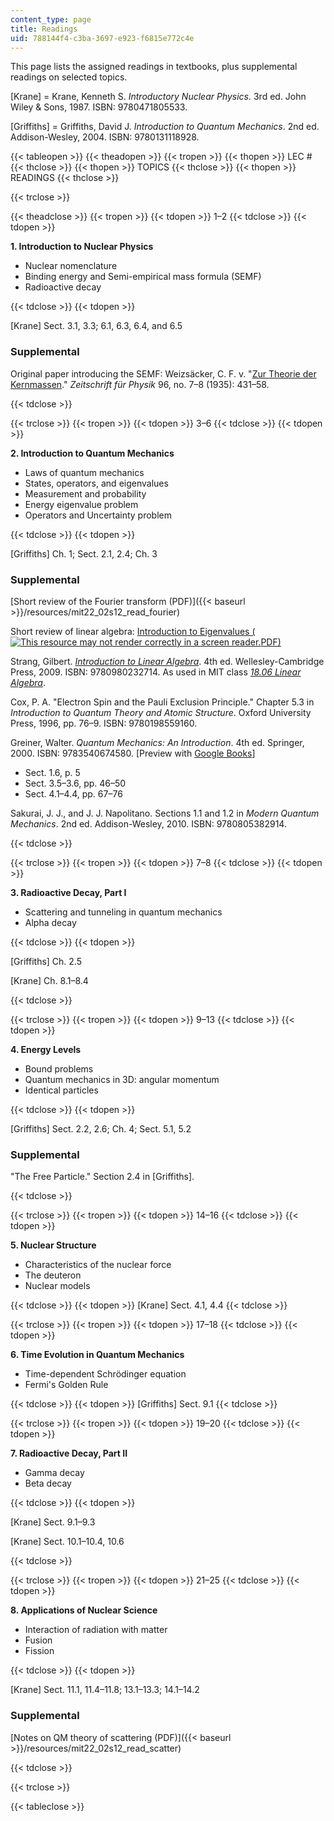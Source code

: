 ```yaml
---
content_type: page
title: Readings
uid: 788144f4-c3ba-3697-e923-f6815e772c4e
---
```


This page lists the assigned readings in textbooks, plus supplemental readings on selected topics.

\[Krane\] = Krane, Kenneth S. _Introductory Nuclear Physics._ 3rd ed. John Wiley & Sons, 1987. ISBN: 9780471805533.

\[Griffiths\] = Griffiths, David J. _Introduction to Quantum Mechanics_. 2nd ed. Addison-Wesley, 2004. ISBN: 9780131118928.

{{< tableopen >}}
{{< theadopen >}}
{{< tropen >}}
{{< thopen >}}
LEC #
{{< thclose >}}
{{< thopen >}}
TOPICS
{{< thclose >}}
{{< thopen >}}
READINGS
{{< thclose >}}

{{< trclose >}}

{{< theadclose >}}
{{< tropen >}}
{{< tdopen >}}
1–2
{{< tdclose >}}
{{< tdopen >}}


**1\. Introduction to Nuclear Physics**

*   Nuclear nomenclature
*   Binding energy and Semi-empirical mass formula (SEMF)
*   Radioactive decay


{{< tdclose >}}
{{< tdopen >}}


\[Krane\] Sect. 3.1, 3.3; 6.1, 6.3, 6.4, and 6.5

### Supplemental

Original paper introducing the SEMF: Weizsäcker, C. F. v. "[Zur Theorie der Kernmassen](http://dx.doi.org/10.1007/BF01337700)." _Zeitschrift für Physik_ 96, no. 7–8 (1935): 431–58.


{{< tdclose >}}

{{< trclose >}}
{{< tropen >}}
{{< tdopen >}}
3–6
{{< tdclose >}}
{{< tdopen >}}


**2\. Introduction to Quantum Mechanics**

*   Laws of quantum mechanics
*   States, operators, and eigenvalues
*   Measurement and probability
*   Energy eigenvalue problem
*   Operators and Uncertainty problem


{{< tdclose >}}
{{< tdopen >}}


\[Griffiths\] Ch. 1; Sect. 2.1, 2.4; Ch. 3

### Supplemental

[Short review of the Fourier transform (PDF)]({{< baseurl >}}/resources/mit22_02s12_read_fourier)

Short review of linear algebra: [Introduction to Eigenvalues (![This resource may not render correctly in a screen reader.](/images/inacessible.gif)PDF)](http://math.mit.edu/linearalgebra/ila0601.pdf)

Strang, Gilbert. [_Introduction to Linear Algebra_](http://math.mit.edu/linearalgebra/). 4th ed. Wellesley-Cambridge Press, 2009. ISBN: 9780980232714. As used in MIT class [_18.06 Linear Algebra_](/courses/18-06-linear-algebra-spring-2010).

Cox, P. A. "Electron Spin and the Pauli Exclusion Principle." Chapter 5.3 in _Introduction to Quantum Theory and Atomic Structure_. Oxford University Press, 1996, pp. 76–9. ISBN: 9780198559160.

Greiner, Walter. _Quantum Mechanics: An Introduction_. 4th ed. Springer, 2000. ISBN: 9783540674580. \[Preview with [Google Books](http://books.google.com/books?id=7qCMUfwoQcAC&pg=frontcover)\]

*   Sect. 1.6, p. 5
*   Sect. 3.5–3.6, pp. 46–50
*   Sect. 4.1–4.4, pp. 67–76

Sakurai, J. J., and J. J. Napolitano. Sections 1.1 and 1.2 in _Modern Quantum Mechanics_. 2nd ed. Addison-Wesley, 2010. ISBN: 9780805382914.


{{< tdclose >}}

{{< trclose >}}
{{< tropen >}}
{{< tdopen >}}
7–8
{{< tdclose >}}
{{< tdopen >}}


**3\. Radioactive Decay, Part I**

*   Scattering and tunneling in quantum mechanics
*   Alpha decay


{{< tdclose >}}
{{< tdopen >}}


\[Griffiths\] Ch. 2.5

\[Krane\] Ch. 8.1–8.4


{{< tdclose >}}

{{< trclose >}}
{{< tropen >}}
{{< tdopen >}}
9–13
{{< tdclose >}}
{{< tdopen >}}


**4\. Energy Levels**

*   Bound problems
*   Quantum mechanics in 3D: angular momentum
*   Identical particles


{{< tdclose >}}
{{< tdopen >}}


\[Griffiths\] Sect. 2.2, 2.6; Ch. 4; Sect. 5.1, 5.2

### Supplemental

"The Free Particle." Section 2.4 in \[Griffiths\].


{{< tdclose >}}

{{< trclose >}}
{{< tropen >}}
{{< tdopen >}}
14–16
{{< tdclose >}}
{{< tdopen >}}


**5\. Nuclear Structure**

*   Characteristics of the nuclear force
*   The deuteron
*   Nuclear models


{{< tdclose >}}
{{< tdopen >}}
\[Krane\] Sect. 4.1, 4.4
{{< tdclose >}}

{{< trclose >}}
{{< tropen >}}
{{< tdopen >}}
17–18
{{< tdclose >}}
{{< tdopen >}}


**6\. Time Evolution in Quantum Mechanics**

*   Time-dependent Schrödinger equation
*   Fermi's Golden Rule


{{< tdclose >}}
{{< tdopen >}}
\[Griffiths\] Sect. 9.1
{{< tdclose >}}

{{< trclose >}}
{{< tropen >}}
{{< tdopen >}}
19–20
{{< tdclose >}}
{{< tdopen >}}


**7\. Radioactive Decay, Part II**

*   Gamma decay
*   Beta decay


{{< tdclose >}}
{{< tdopen >}}


\[Krane\] Sect. 9.1–9.3

\[Krane\] Sect. 10.1–10.4, 10.6


{{< tdclose >}}

{{< trclose >}}
{{< tropen >}}
{{< tdopen >}}
21–25
{{< tdclose >}}
{{< tdopen >}}


**8\. Applications of Nuclear Science**

*   Interaction of radiation with matter
*   Fusion
*   Fission


{{< tdclose >}}
{{< tdopen >}}


\[Krane\] Sect. 11.1, 11.4–11.8; 13.1–13.3; 14.1–14.2

### Supplemental

[Notes on QM theory of scattering (PDF)]({{< baseurl >}}/resources/mit22_02s12_read_scatter)


{{< tdclose >}}

{{< trclose >}}

{{< tableclose >}}